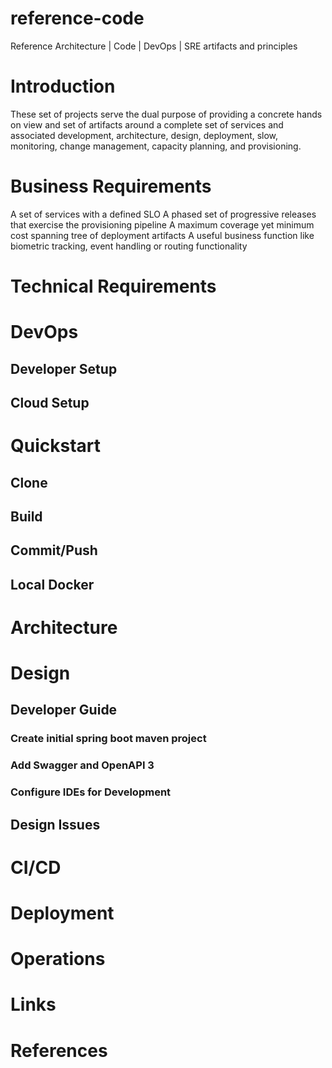 # reference-code
Reference Architecture | Code | DevOps | SRE artifacts and principles

# Introduction
These set of projects serve the dual purpose of providing a concrete hands on view and set of artifacts around a complete set of services and associated development, architecture, design, deployment, slow, monitoring, change management, capacity planning, and provisioning.


# Business Requirements
A set of services with a defined SLO
A phased set of progressive releases that exercise the provisioning pipeline
A maximum coverage yet minimum cost spanning tree of deployment artifacts
A useful business function like biometric tracking, event handling or routing functionality


# Technical Requirements
# DevOps
## Developer Setup
## Cloud Setup

# Quickstart
## Clone
## Build
## Commit/Push
## Local Docker

# Architecture
# Design
## Developer Guide
### Create initial spring boot maven project
### Add Swagger and OpenAPI 3
### 
### Configure IDEs for Development

## Design Issues

# CI/CD

# Deployment

# Operations

# Links

# References

